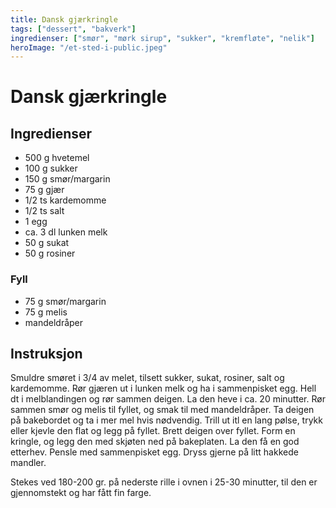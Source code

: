 ```yaml
---
title: Dansk gjærkringle
tags: ["dessert", "bakverk"]
ingredienser: ["smør", "mørk sirup", "sukker", "kremfløte", "nelik"]
heroImage: "/et-sted-i-public.jpeg"
---
```


# Dansk gjærkringle

## Ingredienser

- 500 g hvetemel
- 100 g sukker
- 150 g smør/margarin
- 75 g gjær
- 1/2 ts kardemomme
- 1/2 ts salt
- 1 egg
- ca. 3 dl lunken melk
- 50 g sukat
- 50 g rosiner

### Fyll

- 75 g smør/margarin
- 75 g melis
- mandeldråper

## Instruksjon

Smuldre smøret i 3/4 av melet, tilsett sukker, sukat, rosiner, salt og kardemomme. Rør gjæren ut i lunken melk og ha i sammenpisket egg. Hell dt i melblandingen og rør sammen deigen. La den heve i ca. 20 minutter. Rør sammen smør og melis til fyllet, og smak til med mandeldråper. Ta deigen på bakebordet og ta i mer mel hvis nødvendig. Trill ut itl en lang pølse, trykk eller kjevle den flat og legg på fyllet. Brett deigen over fyllet. Form en kringle, og legg den med skjøten ned på bakeplaten. La den få en god etterhev. Pensle med sammenpisket egg. Dryss gjerne på litt hakkede mandler.

Stekes ved 180-200 gr. på nederste rille i ovnen i 25-30 minutter, til den er gjennomstekt og har fått fin farge.
